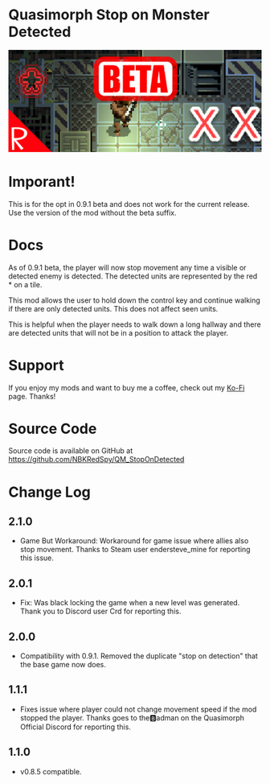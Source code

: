 # Quasimorph Stop on Monster Detected

![Movement path with X's for cancel](media/thumbnail.png)


# Imporant!
This is for the opt in 0.9.1 beta and does not work for the current release.  Use the version of the mod without the beta suffix.


# Docs
As of 0.9.1 beta, the player will now stop movement any time a visible or detected enemy is detected.  The detected units are represented by the red * on a tile.

This mod allows the user to hold down the control key and continue walking if there are only detected units.  This does not affect seen units.

This is helpful when the player needs to walk down a long hallway and there are detected units that will not be in a position to attack the player.  

# Support
If you enjoy my mods and want to buy me a coffee, check out my [Ko-Fi](https://ko-fi.com/nbkredspy71915) page.
Thanks!

# Source Code
Source code is available on GitHub at https://github.com/NBKRedSpy/QM_StopOnDetected

# Change Log
## 2.1.0 
* Game But Workaround:  Workaround for game issue where allies also stop movement.  Thanks to Steam user endersteve_mine for reporting this issue.

## 2.0.1
* Fix:  Was black locking the game when a new level was generated.  Thank you to Discord user Crd for reporting this.

## 2.0.0
* Compatibility with 0.9.1.  Removed the duplicate "stop on detection" that the base game now does.

## 1.1.1
* Fixes issue where player could not change movement speed if the mod stopped the player.  Thanks goes to the🅱adman on the Quasimorph Official Discord for reporting this.
## 1.1.0
* v0.8.5 compatible.